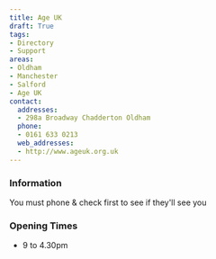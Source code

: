 ```yaml
---
title: Age UK
draft: True
tags:
- Directory
- Support
areas:
- Oldham
- Manchester
- Salford
- Age UK
contact:
  addresses:
  - 298a Broadway Chadderton Oldham
  phone:
  - 0161 633 0213
  web_addresses:
  - http://www.ageuk.org.uk
---
```


### Information
You must phone & check first to see if they'll see you  

### Opening Times
* 9 to 4.30pm